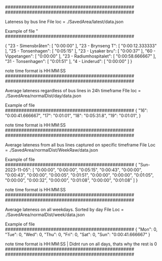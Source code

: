 ################################################
################################################

Lateness by bus line
File loc = ./SavedArea/latest/data.json

Example of file "
################################################

{
    "23 - Simensbråten": [
        "0:00:00"
    ],
    "23 - Brynseng T": [
        "0:00:12.333333"
    ],
    "25 - Tonsenhagen": [
        "0:05:15"
    ],
    "23 - Lysaker bru": [
        "0:00:37"
    ],
    "60 - Vippetangen": [
        "0:00:00"
    ],
    "23 - Radiumhospitalet": [
        "0:00:58.666667"
    ],
    "31 - Tonsenhagen": [
        "0:01:51"
    ],
    "4 - Linderud": [
        "0:00:00"
    ]
}

note time format is HH:MM:SS
################################################
################################################



Average lateness regardless of bus lines in 24h timeframe
FIle loc = ./SavedArea/normalDist/day/data.json

Example of file
################################################
{
    "16": "0:00:41.666667",
    "17": "0:01:01",
    "18": "0:05:31.8",
    "19": "0:01:01",
}

note time format is HH:MM:SS
################################################
################################################



Average lateness from all bus lines captured on specific timeframe
File Loc = ./SavedArea/normalDist/WeekRaw/data.json

Example of file
################################################
{
    "Sun-2023-11-05": [
        "0:00:00",
        "0:00:00",
        "0:05:15",
        "0:00:43",
        "0:00:00",
        "0:00:43",
        "0:00:00",
        "0:00:05",
        "0:01:51",
        "0:00:00",
        "0:00:00",
        "0:01:05",
        "0:00:00",
        "0:00:32",
        "0:00:00",
        "0:01:08",
        "0:00:00",
        "0:01:08"
    ]
}

note time format is HH:MM:SS
################################################
################################################



Average lateness on all weekdays. Sorted by day
File Loc = ./SavedArea/normalDist/week/data.json

Example of file
################################################
{
    "Mon": 0,
    "Tue": 0,
    "Wed": 0,
    "Thu": 0,
    "Fri": 0,
    "Sat": 0,
    "Sun": "0:00:41.666667"
}

note time format is HH:MM:SS | Didnt run on all days, thats why the rest is 0
################################################
################################################

